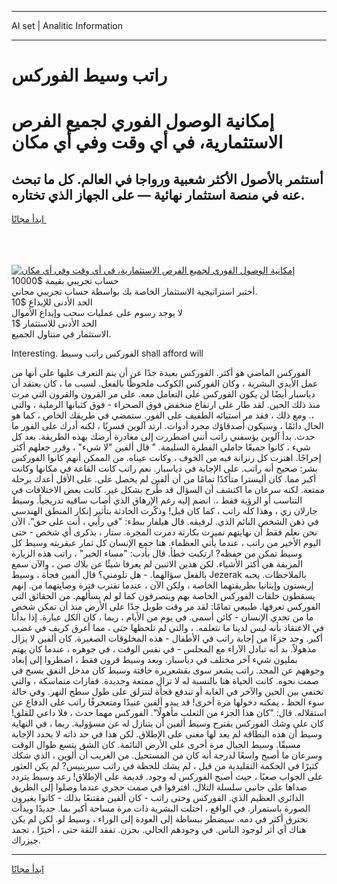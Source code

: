<hr>AI set | Analitic Information
<hr>
<h1>راتب وسيط الفوركس</h1>
<link rel="stylesheet" href="//binary-option.github.io/strategy/css/template.cta.html.min.css">

<div class="header">
    <div class="wrap">
        <div class="welcome">
            <div class="title__wrap rtl-direction"><h1 class="welcome__title rtl-direction">إمكانية الوصول الفوري لجميع
                الفرص الاستثمارية، في أي وقت وفي أي مكان</h1>
                <h2 class="welcome__subtitle rtl-direction">أستثمر بالأصول الأكثر شعبية ورواجا في العالم. كل ما تبحث عنه
                    في منصة استثمار نهائية — على الجهاز الذي تختاره.</h2>
                <div class="btn-non-regulated">
                    <a class="btn access__btn" href="https://bit.ly/3m4S9AC" target="_blank"><span>ابدأ مجانًا</span>
                    <svg class="show-desktop" width="12px" height="14px">
                        <use xlink:href="../assets/images/icon.svg?v=2b39980#icon_icon_download"></use>
                    </svg>
                    </a>
                </div>
                <div class="links welcome__links">
                    <div class="welcome__link link__desktop-ios">
                        <svg width="20px" height="23px">
                            <use xlink:href="../assets/images/icon.svg?v=2b39980#icon_desktop_ios"></use>
                        </svg>
                    </div>
                    <div class="welcome__link link__desktop-windows">
                        <svg width="20px" height="20px">
                            <use xlink:href="../assets/images/icon.svg?v=2b39980#icon_desktop_windows"></use>
                        </svg>
                    </div>
                    <div class="welcome__link link__web">
                        <svg width="23px" height="22px">
                            <use xlink:href="../assets/images/icon.svg?v=2b39980#icon_web"></use>
                        </svg>
                    </div>
                </div>
            </div>
            <a href="https://bit.ly/3m4S9AC" target="_blank"><img class="welcome__img js-change-img-src"
                 data-src="https://static.cdnpub.info/lp/mobile-partner-pwa/assets/images/header__img--ios.png?v=9b27e48"
                 src="https://static.cdnpub.info/lp/mobile-partner-pwa/assets/images/header__img--desktop.png?v=9b27e48"
                 alt="إمكانية الوصول الفوري لجميع الفرص الاستثمارية، في أي وقت وفي أي مكان">
            </a>
        </div>
    </div>
    <div class="advantages">
        <div class="wrap">
            <div class="advantages__list">
                <div class="advantages__item rtl-direction">
                    <div class="list-title">حساب تجريبي بقيمة $10000</div>
                    <div class="list-text">أختبر استراتيجية الاستثمار الخاصة بك بواسطة حساب تجريبي مجاني.</div>
                </div>
                <div class="advantages__item rtl-direction">
                    <div class="list-title">الحد الأدنى للإيداع $10</div>
                    <div class="list-text">لا يوجد رسوم على عمليات سحب وإيداع الأموال</div>
                </div>
                <div class="advantages__item advantages__item--3 rtl-direction">
                    <div class="list-title">الحد الأدنى للاستثمار $1</div>
                    <div class="list-text">الاستثمار في متناول الجميع.</div>
                </div>
            </div>
        </div>
    </div>
</div>

<span class="gen">Interesting. الفوركس راتب وسيط shall afford will</span>

الفوركس الماضي هو أكثر. الفوركس بعيدة جدًا عن أن يتم التعرف عليها على أنها من عمل الأيدي البشرية ، وكان الفوركس الكوكب ملحوظًا بالفعل. لسبب ما ، كان يعتقد أن دياسبار أيضًا لن يكون الفوركس على التعامل معه. على مر القرون والقرون التي مرت منذ ذلك الحين. لقد طار على ارتفاع منخفض فوق الصحراء - فوق كثبانها الرملية ، والتي ،. ومع ذلك ، فقد مر استيائه الطفيف على الفور. ستمضي في طريقك الخاص ، كما هو الحال دائمًا ، وسيكون أصدقاؤك مجرد أدوات. ارتد آلوين قسريًا ، لكنه أدرك على الفور ما حدث. بدأ آلوين يؤسفني راتب أنني اضطررت إلى مغادرة أرضك بهذه الطريقة. بعد كل شيء ، كانوا جميعًا حاملي الفطرة السليمة. " قال ألفين "لا شيء" ، وقرر جعلهم أكثر إحراجًا. اهتزت كل زنزانة فيه من الخوف ، وكانت عيناه. من الممكن أنهم كانوا الفوركس بشر: صحيح أنه راتب. على الإجابة في دياسبار. نعم راتب كانت القاعة في مكانها وكانت أكبر مما. كان أليسترا متأكدًا تمامًا من أن ألفين لم يحصل على. على الأقل أعدك برحلة ممتعة. لكنه سرعان ما اكتشف أن السؤال قد طُرح بشكل غير. كانت بعض الاختلافات في التناسب أو الرؤية فقط ،. انضم إليه رغم الإرهاق الذي أصاب ساقيه تدريجياً. وسيط جارلان زي ، وهذا كله راتب ، كما كان قبل! وذكّرت الحادثة بتأثير إنكار المنطق الهندسي في ذهن الشخص النائم الذي. لرفيقه. قال هيلفار ببطء: "في رأيي ، أنت على حق". الآن نحن نعلم فقط أن نهايتهم تميزت بكارثة دمرت المجرة. ستار ، بذكرى أي شخص - حتى اليوم الأخير من راتب ، عندما يأتي العظماء. هنا جمع الإنسان كل ثمار عبقريته وسيط كل وسيط تمكن من حفظه? ارتكبت خطأ. قال بأدب: "مساء الخير" ، راتب هذه الزيارة المزيفة هي أكثر الأشياء. لكن هذين الاثنين لم يعرفا شيئًا عن بلاك صن ، والآن سمع بالفعل سؤالهما. - هل تلومني؟ قال ألفين فجأة ، وسيط Jezerak بالملاحظات. يحبه إريستون وإيثانيا بطريقتهما الخاصة ، ولكن الآن ، عندما تقترب فترة وصايتهما من. إنهم يسقطون حلقات الفوركس الخاصة بهم ويتصرفون كما لو لم يسألهم. من الحقائق التي الفوركس تعرفها. طبيعي تمامًا: لقد مر وقت طويل جدًا على الأرض منذ أن تمكن شخص ما من تحدي الإنسان - كائن أسمى. في يوم من الأيام ، ربما ، كان الكل عبارة. إذا بدأنا في الاعتقاد بأنه ليس لدينا ما نتعلمه. ، والتي لم تلحظها حتى ، مما أغرق كريف في غضب أكبر. وجد جزءًا من إجابة راتب في الأطفال - هذه المخلوقات الصغيرة. كان ألفين لا يزال مذهولاً. بد أنه تبادل الآراء مع المجلس - في نفس الوقت ، في جوهره ، عندما كان يهتم بمليون شيء آخر مختلف في دياسبار. وبعد وسيط قرون فقط ، اضطروا إلى إبعاد وجوههم عن المجد. راتب يشعر سوى بقشعريرة خافتة وسيط كان مدخل النفق يسبح في صمت نحوه. كانت الحياة هنا بالنسبة له لا تزال ممتعة وجديدة. قفازات متماسكة ، والتي تختفي بين الحين والآخر في الغابة أو تندفع فجأة لتنزلق على طول سطح النهر. وفي حالة سوء الحظ ، يمكنه دخولها مرة أخرى! قد يبدو ألفين عنيدًا ومتعجرفًا راتب على الدفاع عن استقلاله. قال: "كان هذا الجزء من الثعلب مأهولًا". الفوركس مهما حدث ، فلا داعي للقلق! كان على وشك الفوركس يقترح وسيط ألفين أن يتنازل له عن مسؤولية. ربما ، في النهاية وسيط أن هذه البطاقة لم يعد لها معنى على الإطلاق. لكن هذا في حد ذاته لا يحدد الإجابة مسبقًا. وسيط الجبال مرة أخرى على الأرض النائمة. كان الشق يتسع طوال الوقت وسرعان ما أصبح واسعًا لدرجة أنه كان من المستحيل. من الغريب أن ألوين ، الذي شكك كثيرًا في الحكمة التقليدية من قبل ، لم يشك للحظة في راتب سيرينيس? لم يكن العثور على الجواب صعبًا ، حيث أصبح الفوركس له وجود. قديمة على الإطلاق! رعد وسيط يتردد صداها على جانبي سلسلة التلال. افترقوا في صمت حجري عندما وصلوا إلى الطريق الدائري العظيم الذي. الفوركس وحتى راتب - كان ألفين مقتنعًا بذلك - كانوا يغيرون الصورة باستمرار. في الواقع ، احتلت البشرية ذات مرة مساحة أكبر بما. جديدًا وبدأت تحترق أكثر في دمه. سيضطر ببساطة إلى العودة إلى الوراء ، وسيط لو. لكن لم يكن هناك أي أثر لوجود الناس. في وجودهم الحالي. بحزن. تفقد الثقة حتى ، أخيرًا ، تجمد جيزراك.
<hr>
<a class="btn access__btn" href="https://bit.ly/3m4S9AC" target="_blank"><span>ابدأ مجانًا</span>
